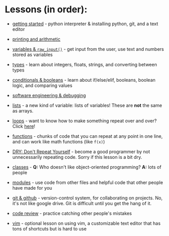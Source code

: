 # Lessons (in order):
 * [getting started](getting-started) - python interpreter & installing python, git, and a text editor
 
 * [printing and arithmetic](basics)
 * [variables & `raw_input()`](variables) - get input from the user, use text and numbers stored as variables
 * [types](types) - learn about integers, floats, strings, and converting between types
 * [conditionals & booleans](logic) - learn about if/else/elif, booleans, boolean logic, and comparing values
 * [software engineering & debugging](debugging)
 * [lists](lists) - a new kind of variable: lists of variables! These are **not** the same as arrays.
 * [loops](loops) - want to know how to make something repeat over and over? Click [here](loops/funny-joke)!
 * [functions](functions) - chunks of code that you can repeat at any point in one line, and can work like math functions (like `f(x)`)
 * [DRY: Don't Repeat Yourself](dry) - become a good programmer by not unnecessarily repeating code. Sorry if this lesson is a bit dry.
 * [classes](classes) - **Q:** Who doesn't like object-oriented programming? **A:** lots of people
 * [modules](modules) - use code from other files and helpful code that other people have made for you
 * [git & github](git) - version-control system, for collaborating on projects. No, it's not like google drive. Git is difficult until you get the hang of it.
 * [code review](code-review) - practice catching other people's mistakes
 * [vim](vim) - optional lesson on using vim, a customizable text editor that has tons of shortcuts but is hard to use
